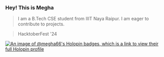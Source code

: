 ### Hey! This is Megha
> I am a B.Tech CSE student from IIIT Naya Raipur. 
> I am eager to contribute to projects.




> HacktoberFest '24

[![An image of @megha66's Holopin badges, which is a link to view their full Holopin profile](https://holopin.me/megha66)](https://holopin.io/@megha66)
